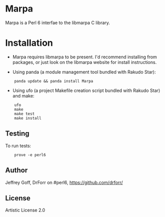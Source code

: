 Marpa
=======

Marpa is a Perl 6 interfae to the libmarpa C library.

Installation
============

* Marpa requires libmarpa to be present. I'd recommend installing from packages, or just look on the libmarpa website for install instructions.


* Using panda (a module management tool bundled with Rakudo Star):

```
    panda update && panda install Marpa
```

* Using ufo (a project Makefile creation script bundled with Rakudo Star) and make:

```
    ufo                    
    make
    make test
    make install
```

## Testing

To run tests:

```
    prove -e perl6
```

## Author

Jeffrey Goff, DrForr on #perl6, https://github.com/drforr/

## License

Artistic License 2.0
